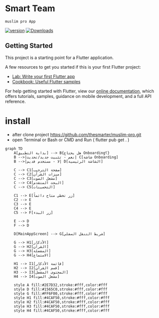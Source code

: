 # Smart Team
    muslim pro App

[![version](https://img.shields.io/badge/version-2.0.0-cyan.svg)](https://github.com//thesmarter/muslim-pro/tree/master)
[![Downloads](https://PlayBadges.pavi2410.me/badge/downloads?id=com.detatech.Azkar)](https://play.google.com/store/apps/details?id=com.detatech.Azkar)

## Getting Started

This project is a starting point for a Flutter application.

A few resources to get you started if this is your first Flutter project:

- [Lab: Write your first Flutter app](https://flutter.dev/docs/get-started/codelab)
- [Cookbook: Useful Flutter samples](https://flutter.dev/docs/cookbook)

For help getting started with Flutter, view our
[online documentation](https://flutter.dev/docs), which offers tutorials,
samples, guidance on mobile development, and a full API reference.

# install
- after clone project https://github.com/thesmarter/muslim-pro.git
- open Terminal or Bash or CMD and Run ( flutter pub get . )

```mermaid
graph TD
    A[بداية التطبيق] --> B{هل يحتاج Onboarding؟}
    B -->|نعم - تثبيت جديد/تحديث| C[شاشة Onboarding]
    B -->|لا - مستخدم قديم| D[الشاشة الرئيسية]
    
    C --> C1[صفحة الترحيب]
    C --> C2[ميزات القرآن]
    C --> C3[مشغل الصوت]
    C --> C4[البحث المتقدم]
    C --> C5[التحسينات]
    
    C1 --> E[زر تخطي متاح دائماً]
    C2 --> E
    C3 --> E
    C4 --> E
    C5 --> F[زر البدء]
    
    E --> D
    F --> D
    
    D[MainAppScreen] --> G[شريط التنقل السفلي]
    
    G --> H1[الأذكار]
    G --> H2[القرآن]
    G --> H3[المفضلة]
    G --> H4[الاستماع]
    
    H1 --> I1[قائمة الأذكار]
    H2 --> I2[قسم القرآن]
    H3 --> I3[المحتوى المفضل]
    H4 --> I4[مشغل الصوت]
    
    style A fill:#2E7D32,stroke:#fff,color:#fff
    style D fill:#1565C0,stroke:#fff,color:#fff
    style G fill:#FF6F00,stroke:#fff,color:#fff
    style H1 fill:#4CAF50,stroke:#fff,color:#fff
    style H2 fill:#4CAF50,stroke:#fff,color:#fff
    style H3 fill:#4CAF50,stroke:#fff,color:#fff
    style H4 fill:#4CAF50,stroke:#fff,color:#fff
```